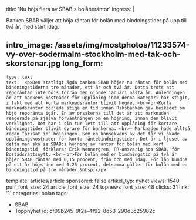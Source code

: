 title: 'Nu höjs flera av SBAB:s bolåneräntor'
ingress: |
  <p>Banken SBAB väljer att höja räntan för bolån med bindningstider på upp till två år, med start idag.
  </p>
  
intro_image: /assets/img/mostphotos/11233574-vy-over-sodermalm-stockholm-med-tak-och-skorstenar.jpg
long_form:
  -
    type: text
    text: '<p>Den statligt ägda banken SBAB höjer nu räntan för bolån med bindningstiderna tre månader, ett år och två år. Detta trots att reporäntan inte höjs förrän den nionde januari nästa år. Anledningen är att bankens kostnader för upplåning inom denna kategori har stigit, i takt med att korta marknadsräntor blivit högre. <br><br>Korta marknadsräntor började stiga en tid innan Riksbanken gav beskedet om höjd reporänta igår. En av orsakerna till det är att marknaden reagerade på själva förväntningen om en höjning, innan den blivit verklighet. Det har i sin tur lett till att upplåning för kortare bindningstider blivit dyrare för bankerna. <br>– Marknaden hade alltså redan ”prisat in” höjningen. Som en konsekvens av det får vi ökade upplåningskostnader för korta räntebindningstider. Det är i ljuset av detta man ska se SBAB:s höjning av räntor för bolån med kort bindningstid, förklarar Erik Wennergren, PR-ansvarig hos SBAB, för Bostadsrättsnytt. <br><br>För bolån med en bindningstid på två år höjer SBAB räntan med 0,15 procent, från och med idag. För lån bundna på ett år höjs den med 0,25 procent, detsamma gäller för bolån med en bindningstid på tre månader.&nbsp;</p>'
template: articles/article
sponsored: false
artikel_typ: nyhet
views: 1540
puff_font_size: 24
article_font_size: 24
topnews_font_size: 48
clicks: 31
link: '1'
categories: bolan
tags:
  - SBAB
  - Toppnyhet
id: cf09b245-9f2a-4f92-8d53-290d3c25982c
